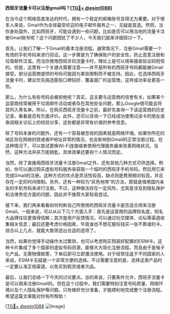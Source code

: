 **西班牙流量卡可以注册gmail吗？[[TG💪+ @esim1088](https://t.me/s/esim1088)]**

在当今这个网络高度发达的时代，拥有一个稳定的邮箱账号显得尤为重要。对于很多人来说，Gmail作为全球最受欢迎的电子邮件服务之一，无疑是首选。然而，当你身处国外，比如西班牙，可能会遇到一些问题，比如是否可以用当地的流量卡注册Gmail账号呢？这个问题困扰了不少人，今天我们就来详细探讨一下。

首先，让我们了解一下Gmail的基本注册流程。通常情况下，注册Gmail需要一个有效的手机号码来进行验证。这一步骤是为了确保账户的安全性，防止恶意注册和垃圾邮件泛滥。而当你使用西班牙的流量卡时，理论上是可以用来接收验证码短信的。但是，这里有一个关键点需要注意——并不是所有的西班牙号码都能被Gmail接受。部分运营商提供的号码可能因为某些限制而不被支持。因此，在选择西班牙流量卡时，建议优先挑选那些口碑较好、覆盖面广的运营商，这样成功率会更高一些。

那么，为什么有些号码会被拒绝呢？其实，这主要与运营商的信誉有关。如果某个运营商经常被用于垃圾邮件活动或者存在其他安全问题，那么Google很可能会将其列入黑名单。所以，在购买西班牙流量卡之前，最好先查询一下该运营商的历史记录，看看是否有负面评价。此外，还可以咨询一下已经成功使用过该卡的朋友或查阅相关论坛上的经验分享，这些都是非常有价值的参考信息。

除了号码本身的问题外，还有一个容易被忽视的因素就是网络环境。如果你所在的地区存在网络封锁或者IP地址异常的情况，也会影响到Gmail的正常注册过程。在这种情况下，可以尝试更换Wi-Fi连接或者使用代理服务器来改善网络状况。当然，这种方法并非万能钥匙，具体效果还要视个人情况而定。

当然，除了直接用西班牙流量卡注册Gmail之外，还有其他几种方式可供选择。例如，你可以通过购买虚拟号码服务来获取一个临时的西班牙手机号码，然后用它来完成Gmail的注册。这种方式的优点是灵活性较高，缺点则是费用相对较高，并且存在一定的时间限制。另外，还有一种较为“灰色地带”的方法，那就是借用国内亲友的手机号码来进行注册。不过，这种做法存在一定风险，尤其是涉及到隐私保护和法律责任方面的问题，因此并不推荐大家轻易尝试。

接下来，我们再来看看如何判断自己所使用的西班牙流量卡是否适合用来注册Gmail。一般来说，可以从以下几个方面入手：首先是运营商的品牌知名度，知名大品牌往往更值得信赖；其次是用户反馈情况，可以通过社交媒体、论坛等渠道收集相关信息；最后还要考虑价格因素，毕竟谁也不想花冤枉钱买一张不靠谱的卡。综合以上几点，就能大致筛选出合适的选项了。

当然，如果你觉得手动操作太过繁琐，也可以考虑购买预装好配置的ESIM卡。这种卡片集成了多个国家的虚拟号码资源，能够大大简化注册流程。而且由于是电子化产品，无需物理邮寄，下单后即可立即激活使用。对于经常往返于不同国家的人来说，ESIM卡无疑是一个非常方便的选择。不过需要注意的是，选择这类产品时一定要认准正规渠道，以免买到假货或者次品。

最后，让我们总结一下今天的讨论要点。总的来说，只要条件允许，西班牙流量卡是可以用来注册Gmail的。但在这个过程中，我们需要特别注意号码质量、网络环境以及个人隐私保护等问题。只有做好充分准备，才能顺利地完成整个注册流程。希望这篇文章能对你有所帮助！

[[TG💪+ @esim1088](https://t.me/s/esim1088) ![Image](https://i.postimg.cc/4NQfJmqS/Snipaste-2025-05-13-00-14-12.png)]